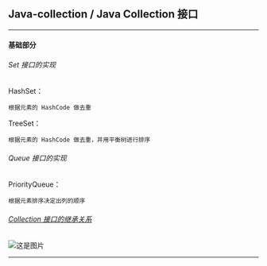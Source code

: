 ## Java-collection / Java Collection 接口

---
#### 基础部分

###### Set 接口的实现

HashSet：

    根据元素的 HashCode 做去重

TreeSet：

    根据元素的 HashCode 做去重，并用平衡树进行排序

###### Queue 接口的实现

PriorityQueue：

    根据元素排序决定出列的顺序

###### [Collection 接口的继承关系](https://github.com/bourneo/self-cultivation-of-a-software-engineer/blob/master/7_notes-in-image/java/Java-collection.webp)


![这是图片](https://github.com/bourneo/self-cultivation-of-a-software-engineer/blob/master/7_notes-in-image/java/Java-collection.webp)





---










